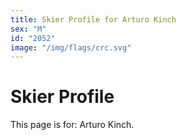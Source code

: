 ```yaml
---
title: Skier Profile for Arturo Kinch
sex: "M"
id: "2052"
image: "/img/flags/crc.svg" 
---
```


# Skier Profile

This page is for: Arturo Kinch.
    